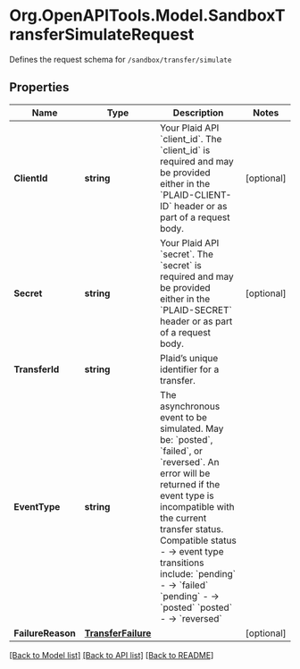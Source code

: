 # Org.OpenAPITools.Model.SandboxTransferSimulateRequest
Defines the request schema for `/sandbox/transfer/simulate`

## Properties

Name | Type | Description | Notes
------------ | ------------- | ------------- | -------------
**ClientId** | **string** | Your Plaid API &#x60;client_id&#x60;. The &#x60;client_id&#x60; is required and may be provided either in the &#x60;PLAID-CLIENT-ID&#x60; header or as part of a request body. | [optional] 
**Secret** | **string** | Your Plaid API &#x60;secret&#x60;. The &#x60;secret&#x60; is required and may be provided either in the &#x60;PLAID-SECRET&#x60; header or as part of a request body. | [optional] 
**TransferId** | **string** | Plaid’s unique identifier for a transfer. | 
**EventType** | **string** | The asynchronous event to be simulated. May be: &#x60;posted&#x60;, &#x60;failed&#x60;, or &#x60;reversed&#x60;.  An error will be returned if the event type is incompatible with the current transfer status. Compatible status - -&gt; event type transitions include:  &#x60;pending&#x60; - -&gt; &#x60;failed&#x60;  &#x60;pending&#x60; - -&gt; &#x60;posted&#x60;  &#x60;posted&#x60; - -&gt; &#x60;reversed&#x60;  | 
**FailureReason** | [**TransferFailure**](TransferFailure.md) |  | [optional] 

[[Back to Model list]](../README.md#documentation-for-models) [[Back to API list]](../README.md#documentation-for-api-endpoints) [[Back to README]](../README.md)

